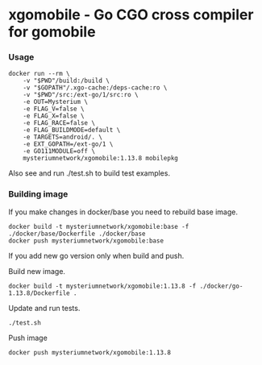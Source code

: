 # xgomobile - Go CGO cross compiler for gomobile

### Usage

```
docker run --rm \
    -v "$PWD"/build:/build \
    -v "$GOPATH"/.xgo-cache:/deps-cache:ro \
    -v "$PWD"/src:/ext-go/1/src:ro \
    -e OUT=Mysterium \
    -e FLAG_V=false \
    -e FLAG_X=false \
    -e FLAG_RACE=false \
    -e FLAG_BUILDMODE=default \
    -e TARGETS=android/. \
    -e EXT_GOPATH=/ext-go/1 \
    -e GO111MODULE=off \
    mysteriumnetwork/xgomobile:1.13.8 mobilepkg
```

Also see and run ./test.sh to build test examples.

### Building image

If you make changes in docker/base you need to rebuild base image.

```
docker build -t mysteriumnetwork/xgomobile:base -f ./docker/base/Dockerfile ./docker/base
docker push mysteriumnetwork/xgomobile:base
```

If you add new go version only when build and push.

Build new image.
```
docker build -t mysteriumnetwork/xgomobile:1.13.8 -f ./docker/go-1.13.8/Dockerfile .
```

Update and run tests.
```
./test.sh
```

Push image
```
docker push mysteriumnetwork/xgomobile:1.13.8
```
